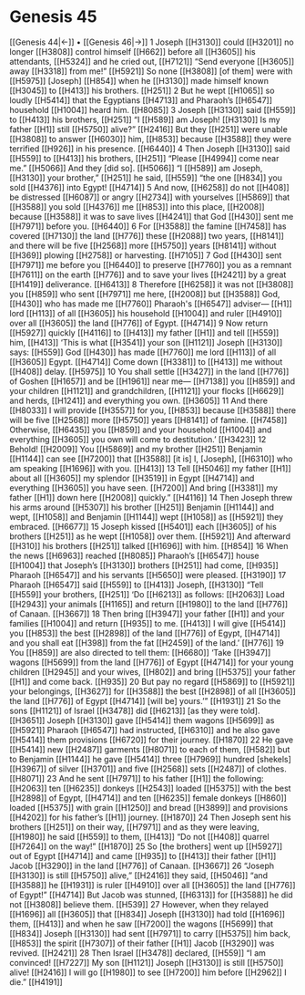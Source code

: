 # Genesis 45
[[Genesis 44|←]] • [[Genesis 46|→]]
1 Joseph [[H3130]] could [[H3201]] no longer [[H3808]] control himself [[H662]] before all [[H3605]] his attendants, [[H5324]] and he cried out, [[H7121]] “Send everyone [[H3605]] away [[H3318]] from me!” [[H5921]] So none [[H3808]] [of them] were with [[H5975]] [Joseph] [[H854]] when he [[H3130]] made himself known [[H3045]] to [[H413]] his brothers. [[H251]] 
2 But he wept [[H1065]] so loudly [[H5414]] that the Egyptians [[H4713]] and Pharaoh’s [[H6547]] household [[H1004]] heard him. [[H8085]] 
3 Joseph [[H3130]] said [[H559]] to [[H413]] his brothers, [[H251]] “I [[H589]] am Joseph! [[H3130]] Is my father [[H1]] still [[H5750]] alive?” [[H2416]] But they [[H251]] were unable [[H3808]] to answer [[H6030]] him, [[H853]] because [[H3588]] they were terrified [[H926]] in his presence. [[H6440]] 
4 Then Joseph [[H3130]] said [[H559]] to [[H413]] his brothers, [[H251]] “Please [[H4994]] come near me.” [[H5066]] And they [did so]. [[H5066]] “I [[H589]] am Joseph, [[H3130]] your brother,” [[H251]] he said, [[H559]] “the one [[H834]] you sold [[H4376]] into Egypt! [[H4714]] 
5 And now, [[H6258]] do not [[H408]] be distressed [[H6087]] or angry [[H2734]] with yourselves [[H5869]] that [[H3588]] you sold [[H4376]] me [[H853]] into this place, [[H2008]] because [[H3588]] it was to save lives [[H4241]] that God [[H430]] sent me [[H7971]] before you. [[H6440]] 
6 For [[H3588]] the famine [[H7458]] has covered [[H7130]] the land [[H776]] these [[H2088]] two years, [[H8141]] and there will be five [[H2568]] more [[H5750]] years [[H8141]] without [[H369]] plowing [[H2758]] or harvesting. [[H7105]] 
7 God [[H430]] sent [[H7971]] me before you [[H6440]] to preserve [[H7760]] you  as a remnant [[H7611]] on the earth [[H776]] and to save your lives [[H2421]] by a great [[H1419]] deliverance. [[H6413]] 
8 Therefore [[H6258]] it was not [[H3808]] you [[H859]] who sent [[H7971]] me here, [[H2008]] but [[H3588]] God, [[H430]] who has made me [[H7760]] Pharaoh's [[H6547]] adviser— [[H1]] lord [[H113]] of all [[H3605]] his household [[H1004]] and ruler [[H4910]] over all [[H3605]] the land [[H776]] of Egypt. [[H4714]] 
9 Now return [[H5927]] quickly [[H4116]] to [[H413]] my father [[H1]] and tell [[H559]] him, [[H413]] ‘This is what [[H3541]] your son [[H1121]] Joseph [[H3130]] says: [[H559]] God [[H430]] has made [[H7760]] me lord [[H113]] of all [[H3605]] Egypt. [[H4714]] Come down [[H3381]] to [[H413]] me without [[H408]] delay. [[H5975]] 
10 You shall settle [[H3427]] in the land [[H776]] of Goshen [[H1657]] and be [[H1961]] near me— [[H7138]] you [[H859]] and your children [[H1121]] and grandchildren, [[H1121]] your flocks [[H6629]] and herds, [[H1241]] and everything you own. [[H3605]] 
11 And there [[H8033]] I will provide [[H3557]] for you, [[H853]] because [[H3588]] there will be five [[H2568]] more [[H5750]] years [[H8141]] of famine. [[H7458]] Otherwise, [[H6435]] you [[H859]] and your household [[H1004]] and everything [[H3605]] you own  will come to destitution.’ [[H3423]] 
12 Behold! [[H2009]] You [[H5869]] and my brother [[H251]] Benjamin [[H1144]] can see [[H7200]] that [[H3588]] [it is] I, [Joseph], [[H6310]] who am speaking [[H1696]] with you. [[H413]] 
13 Tell [[H5046]] my father [[H1]] about all [[H3605]] my splendor [[H3519]] in Egypt [[H4714]] and everything [[H3605]] you have seen. [[H7200]] And bring [[H3381]] my father [[H1]] down here [[H2008]] quickly.” [[H4116]] 
14 Then Joseph threw his arms around [[H5307]] his brother [[H251]] Benjamin [[H1144]] and wept, [[H1058]] and Benjamin [[H1144]] wept [[H1058]] as [[H5921]] they embraced. [[H6677]] 
15 Joseph kissed [[H5401]] each [[H3605]] of his brothers [[H251]] as he wept [[H1058]] over them. [[H5921]] And afterward [[H310]] his brothers [[H251]] talked [[H1696]] with him. [[H854]] 
16 When the news [[H6963]] reached [[H8085]] Pharaoh’s [[H6547]] house [[H1004]] that Joseph’s [[H3130]] brothers [[H251]] had come, [[H935]] Pharaoh [[H6547]] and his servants [[H5650]] were pleased. [[H3190]] 
17 Pharaoh [[H6547]] said [[H559]] to [[H413]] Joseph, [[H3130]] “Tell [[H559]] your brothers, [[H251]] ‘Do [[H6213]] as follows: [[H2063]] Load [[H2943]] your animals [[H1165]] and return [[H1980]] to the land [[H776]] of Canaan. [[H3667]] 
18 Then bring [[H3947]] your father [[H1]] and your families [[H1004]] and return [[H935]] to me. [[H413]] I will give [[H5414]] you [[H853]] the best [[H2898]] of the land [[H776]] of Egypt, [[H4714]] and you shall eat [[H398]] from the fat [[H2459]] of the land.’ [[H776]] 
19 You [[H859]] are also directed to tell them: [[H6680]] ‘Take [[H3947]] wagons [[H5699]] from the land [[H776]] of Egypt [[H4714]] for your young children [[H2945]] and your wives, [[H802]] and bring [[H5375]] your father [[H1]] and come back. [[H935]] 
20 But pay no regard [[H5869]] to [[H5921]] your belongings, [[H3627]] for [[H3588]] the best [[H2898]] of all [[H3605]] the land [[H776]] of Egypt [[H4714]] [will be]  yours.’” [[H1931]] 
21 So the sons [[H1121]] of Israel [[H3478]] did [[H6213]] [as they were told]. [[H3651]] Joseph [[H3130]] gave [[H5414]] them wagons [[H5699]] as [[H5921]] Pharaoh [[H6547]] had instructed, [[H6310]] and he also gave [[H5414]] them  provisions [[H6720]] for their journey. [[H1870]] 
22 He gave [[H5414]] new [[H2487]] garments [[H8071]] to each of them, [[H582]] but to Benjamin [[H1144]] he gave [[H5414]] three [[H7969]] hundred [shekels] [[H3967]] of silver [[H3701]] and five [[H2568]] sets [[H2487]] of clothes. [[H8071]] 
23 And he sent [[H7971]] to his father [[H1]] the following: [[H2063]] ten [[H6235]] donkeys [[H2543]] loaded [[H5375]] with the best [[H2898]] of Egypt, [[H4714]] and ten [[H6235]] female donkeys [[H860]] loaded [[H5375]] with grain [[H1250]] and bread [[H3899]] and provisions [[H4202]] for his father’s [[H1]] journey. [[H1870]] 
24 Then Joseph sent his brothers [[H251]] on their way, [[H7971]] and as they were leaving, [[H1980]] he said [[H559]] to them, [[H413]] “Do not [[H408]] quarrel [[H7264]] on the way!” [[H1870]] 
25 So [the brothers] went up [[H5927]] out of Egypt [[H4714]] and came [[H935]] to [[H413]] their father [[H1]] Jacob [[H3290]] in the land [[H776]] of Canaan. [[H3667]] 
26 “Joseph [[H3130]] is still [[H5750]] alive,” [[H2416]] they said, [[H5046]] “and [[H3588]] he [[H1931]] is ruler [[H4910]] over all [[H3605]] the land [[H776]] of Egypt!” [[H4714]] But Jacob was stunned, [[H6313]] for [[H3588]] he did not [[H3808]] believe them. [[H539]] 
27 However, when they relayed [[H1696]] all [[H3605]] that [[H834]] Joseph [[H3130]] had told [[H1696]] them, [[H413]] and when he saw [[H7200]] the wagons [[H5699]] that [[H834]] Joseph [[H3130]] had sent [[H7971]] to carry [[H5375]] him back, [[H853]] the spirit [[H7307]] of their father [[H1]] Jacob [[H3290]] was revived. [[H2421]] 
28 Then Israel [[H3478]] declared, [[H559]] “I am convinced! [[H7227]] My son [[H1121]] Joseph [[H3130]] is still [[H5750]] alive! [[H2416]] I will go [[H1980]] to see [[H7200]] him before [[H2962]] I die.” [[H4191]] 
